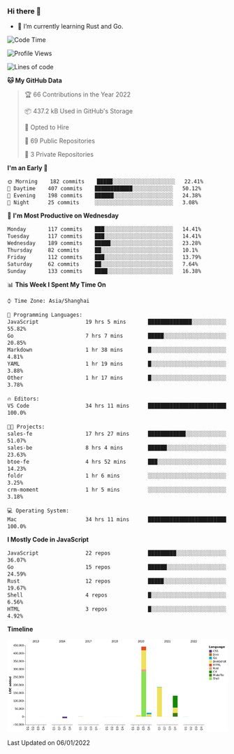 ### Hi there 👋

- 🌱 I’m currently learning Rust and Go.

<!--START_SECTION:waka-->
![Code Time](http://img.shields.io/badge/Code%20Time-100%20hrs%207%20mins-blue)

![Profile Views](http://img.shields.io/badge/Profile%20Views-2-blue)

![Lines of code](https://img.shields.io/badge/From%20Hello%20World%20I%27ve%20Written-793%20Thousand%20lines%20of%20code-blue)

**🐱 My GitHub Data** 

> 🏆 66 Contributions in the Year 2022
 > 
> 📦 437.2 kB Used in GitHub's Storage 
 > 
> 💼 Opted to Hire
 > 
> 📜 69 Public Repositories 
 > 
> 🔑 3 Private Repositories  
 > 
**I'm an Early 🐤** 

```text
🌞 Morning    182 commits    █████░░░░░░░░░░░░░░░░░░░░   22.41% 
🌆 Daytime    407 commits    ████████████░░░░░░░░░░░░░   50.12% 
🌃 Evening    198 commits    ██████░░░░░░░░░░░░░░░░░░░   24.38% 
🌙 Night      25 commits     ░░░░░░░░░░░░░░░░░░░░░░░░░   3.08%

```
📅 **I'm Most Productive on Wednesday** 

```text
Monday       117 commits    ███░░░░░░░░░░░░░░░░░░░░░░   14.41% 
Tuesday      117 commits    ███░░░░░░░░░░░░░░░░░░░░░░   14.41% 
Wednesday    189 commits    █████░░░░░░░░░░░░░░░░░░░░   23.28% 
Thursday     82 commits     ██░░░░░░░░░░░░░░░░░░░░░░░   10.1% 
Friday       112 commits    ███░░░░░░░░░░░░░░░░░░░░░░   13.79% 
Saturday     62 commits     ██░░░░░░░░░░░░░░░░░░░░░░░   7.64% 
Sunday       133 commits    ████░░░░░░░░░░░░░░░░░░░░░   16.38%

```


📊 **This Week I Spent My Time On** 

```text
⌚︎ Time Zone: Asia/Shanghai

💬 Programming Languages: 
JavaScript               19 hrs 5 mins       ██████████████░░░░░░░░░░░   55.82% 
Go                       7 hrs 7 mins        █████░░░░░░░░░░░░░░░░░░░░   20.85% 
Markdown                 1 hr 38 mins        █░░░░░░░░░░░░░░░░░░░░░░░░   4.81% 
YAML                     1 hr 19 mins        █░░░░░░░░░░░░░░░░░░░░░░░░   3.88% 
Other                    1 hr 17 mins        █░░░░░░░░░░░░░░░░░░░░░░░░   3.78%

🔥 Editors: 
VS Code                  34 hrs 11 mins      █████████████████████████   100.0%

🐱‍💻 Projects: 
sales-fe                 17 hrs 27 mins      ████████████░░░░░░░░░░░░░   51.07% 
sales-be                 8 hrs 4 mins        ██████░░░░░░░░░░░░░░░░░░░   23.63% 
btoe-fe                  4 hrs 52 mins       ███░░░░░░░░░░░░░░░░░░░░░░   14.23% 
foldr                    1 hr 6 mins         ░░░░░░░░░░░░░░░░░░░░░░░░░   3.25% 
crm-moment               1 hr 5 mins         ░░░░░░░░░░░░░░░░░░░░░░░░░   3.18%

💻 Operating System: 
Mac                      34 hrs 11 mins      █████████████████████████   100.0%

```

**I Mostly Code in JavaScript** 

```text
JavaScript               22 repos            █████████░░░░░░░░░░░░░░░░   36.07% 
Go                       15 repos            ██████░░░░░░░░░░░░░░░░░░░   24.59% 
Rust                     12 repos            █████░░░░░░░░░░░░░░░░░░░░   19.67% 
Shell                    4 repos             █░░░░░░░░░░░░░░░░░░░░░░░░   6.56% 
HTML                     3 repos             █░░░░░░░░░░░░░░░░░░░░░░░░   4.92%

```


**Timeline**

![Chart not found](https://raw.githubusercontent.com/elton/elton/main/charts/bar_graph.png) 


 Last Updated on 06/01/2022
<!--END_SECTION:waka-->

<!--
**elton/elton** is a ✨ _special_ ✨ repository because its `README.md` (this file) appears on your GitHub profile.

Here are some ideas to get you started:

- 🔭 I’m currently working on ...
- 🌱 I’m currently learning ...
- 👯 I’m looking to collaborate on ...
- 🤔 I’m looking for help with ...
- 💬 Ask me about ...
- 📫 How to reach me: ...
- 😄 Pronouns: ...
- ⚡ Fun fact: ...
-->
